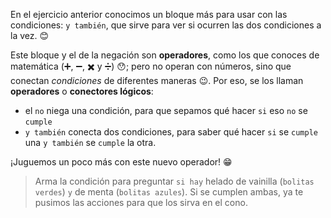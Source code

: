 <gs-attire attire-url="https://raw.githubusercontent.com/MumukiProject/mumuki-guia-gobstones-alternativa-kids/master/assets/attires/config.json"></gs-attire> <gs-toolbox toolbox-url="https://raw.githubusercontent.com/MumukiProject/mumuki-guia-gobstones-muchos-sabores-combinados-kids/master/assets/toolbox.xml"></gs-toolbox>

En el ejercicio anterior conocimos un bloque más para usar con las condiciones: `y también`, que sirve para ver si ocurren las dos condiciones a la vez. :blush:

Este bloque y el de la negación son **operadores**, como los que conoces de matemática (:heavy_plus_sign:, :heavy_minus_sign:, :heavy_multiplication_x: y :heavy_division_sign:) :hushed:; pero no operan con números, sino que conectan _condiciones_ de diferentes maneras :wink:. Por eso, se los llaman **operadores** o **conectores lógicos**:

* el `no` niega una condición, para que sepamos qué hacer `si` eso `no` se `cumple`
* `y también` conecta dos condiciones, para saber qué hacer  `si` se `cumple` una `y también` se `cumple` la otra.

¡Juguemos un poco más con este nuevo operador! :grin:

> Arma la condición para preguntar `si hay` helado de vainilla (`bolitas verdes`) `y` de menta (`bolitas azules`). Si se cumplen ambas, ya te pusimos las acciones para que los sirva en el cono.

